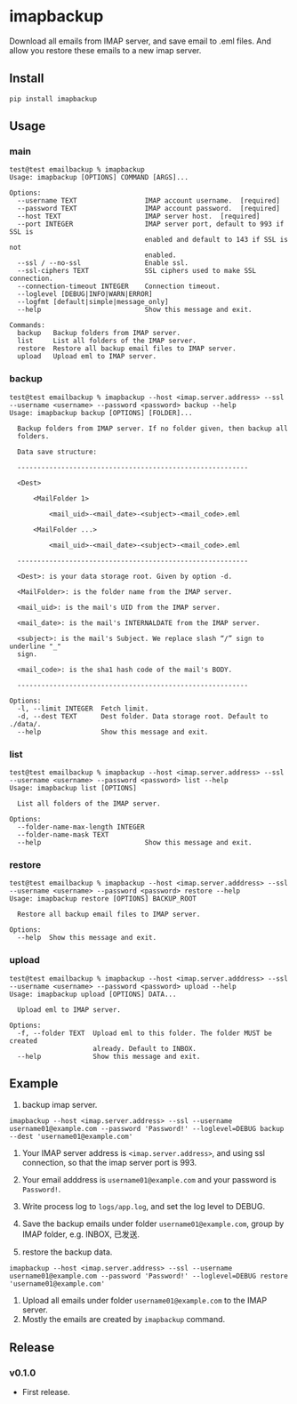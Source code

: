 # imapbackup

Download all emails from IMAP server, and save email to .eml files. And allow you restore these emails to a new imap server.

## Install

```
pip install imapbackup
```

## Usage

### main
```
test@test emailbackup % imapbackup
Usage: imapbackup [OPTIONS] COMMAND [ARGS]...

Options:
  --username TEXT                 IMAP account username.  [required]
  --password TEXT                 IMAP account password.  [required]
  --host TEXT                     IMAP server host.  [required]
  --port INTEGER                  IMAP server port, default to 993 if SSL is
                                  enabled and default to 143 if SSL is not
                                  enabled.
  --ssl / --no-ssl                Enable ssl.
  --ssl-ciphers TEXT              SSL ciphers used to make SSL connection.
  --connection-timeout INTEGER    Connection timeout.
  --loglevel [DEBUG|INFO|WARN|ERROR]
  --logfmt [default|simple|message_only]
  --help                          Show this message and exit.

Commands:
  backup   Backup folders from IMAP server.
  list     List all folders of the IMAP server.
  restore  Restore all backup email files to IMAP server.
  upload   Upload eml to IMAP server.

```

### backup

```
test@test emailbackup % imapbackup --host <imap.server.address> --ssl --username <username> --password <password> backup --help
Usage: imapbackup backup [OPTIONS] [FOLDER]...

  Backup folders from IMAP server. If no folder given, then backup all
  folders.

  Data save structure:

  ----------------------------------------------------------

  <Dest>

      <MailFolder 1>

          <mail_uid>-<mail_date>-<subject>-<mail_code>.eml

      <MailFolder ...>

          <mail_uid>-<mail_date>-<subject>-<mail_code>.eml

  ----------------------------------------------------------

  <Dest>: is your data storage root. Given by option -d.

  <MailFolder>: is the folder name from the IMAP server.

  <mail_uid>: is the mail's UID from the IMAP server.

  <mail_date>: is the mail's INTERNALDATE from the IMAP server.

  <subject>: is the mail's Subject. We replace slash “/” sign to underline "_"
  sign.

  <mail_code>: is the sha1 hash code of the mail's BODY.

  ----------------------------------------------------------

Options:
  -l, --limit INTEGER  Fetch limit.
  -d, --dest TEXT      Dest folder. Data storage root. Default to ./data/.
  --help               Show this message and exit.
```

### list

```
test@test emailbackup % imapbackup --host <imap.server.address> --ssl --username <username> --password <password> list --help  
Usage: imapbackup list [OPTIONS]

  List all folders of the IMAP server.

Options:
  --folder-name-max-length INTEGER
  --folder-name-mask TEXT
  --help                          Show this message and exit.
```

### restore

```
test@test emailbackup % imapbackup --host <imap.server.adddress> --ssl --username <username> --password <password> restore --help
Usage: imapbackup restore [OPTIONS] BACKUP_ROOT

  Restore all backup email files to IMAP server.

Options:
  --help  Show this message and exit.
```

### upload 

```
test@test emailbackup % imapbackup --host <imap.server.adddress> --ssl --username <username> --password <password> upload --help 
Usage: imapbackup upload [OPTIONS] DATA...

  Upload eml to IMAP server.

Options:
  -f, --folder TEXT  Upload eml to this folder. The folder MUST be created
                     already. Default to INBOX.
  --help             Show this message and exit.
```

## Example

1. backup imap server.

```
imapbackup --host <imap.server.address> --ssl --username username01@example.com --password 'Password!' --loglevel=DEBUG backup --dest 'username01@example.com'
```

1. Your IMAP server address is `<imap.server.address>`, and using ssl connection, so that the imap server port is 993.
1. Your email adddress is `username01@example.com` and your password is `Password!`.
1. Write process log to `logs/app.log`, and set the log level to DEBUG.
1. Save the backup emails under folder `username01@example.com`, group by IMAP folder, e.g. INBOX, 已发送.

1. restore the backup data.
```
imapbackup --host <imap.server.address> --ssl --username username01@example.com --password 'Password!' --loglevel=DEBUG restore 'username01@example.com'
```

1. Upload all emails under folder `username01@example.com` to the IMAP server.
1. Mostly the emails are created by `imapbackup` command.

## Release

### v0.1.0

- First release.
